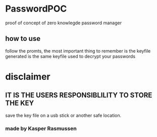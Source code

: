 # PasswordPOC
 proof of concept of zero knowlegde password manager

 ## how to use
 follow the promts, the most important thing to remember is the keyfile generated is the same keyfile used to decrypt your passwords

 # disclaimer
 ## IT IS THE USERS RESPONSIBLILITY TO STORE THE KEY 
 save the key file on a usb stick or another safe location.

### made by Kasper Rasmussen